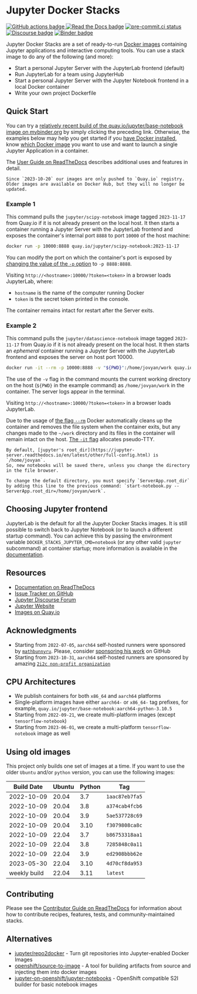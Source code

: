 # Jupyter Docker Stacks

[![GitHub actions badge](https://github.com/jupyter/docker-stacks/actions/workflows/docker.yml/badge.svg)
](https://github.com/jupyter/docker-stacks/actions/workflows/docker.yml?query=branch%3Amain "Docker images build status")
[![Read the Docs badge](https://img.shields.io/readthedocs/jupyter-docker-stacks.svg)](https://jupyter-docker-stacks.readthedocs.io/en/latest/ "Documentation build status")
[![pre-commit.ci status](https://results.pre-commit.ci/badge/github/jupyter/docker-stacks/main.svg)](https://results.pre-commit.ci/latest/github/jupyter/docker-stacks/main "pre-commit.ci build status")
[![Discourse badge](https://img.shields.io/discourse/users.svg?color=%23f37626&server=https%3A%2F%2Fdiscourse.jupyter.org)](https://discourse.jupyter.org/ "Jupyter Discourse Forum")
[![Binder badge](https://static.mybinder.org/badge_logo.svg)](https://mybinder.org/v2/gh/jupyter/docker-stacks/main?urlpath=lab/tree/README.ipynb "Launch a quay.io/jupyter/base-notebook container on mybinder.org")

Jupyter Docker Stacks are a set of ready-to-run [Docker images](https://quay.io/organization/jupyter) containing Jupyter applications and interactive computing tools.
You can use a stack image to do any of the following (and more):

- Start a personal Jupyter Server with the JupyterLab frontend (default)
- Run JupyterLab for a team using JupyterHub
- Start a personal Jupyter Server with the Jupyter Notebook frontend in a local Docker container
- Write your own project Dockerfile

## Quick Start

You can try a [relatively recent build of the quay.io/jupyter/base-notebook image on mybinder.org](https://mybinder.org/v2/gh/jupyter/docker-stacks/main?urlpath=lab/tree/README.ipynb)
by simply clicking the preceding link.
Otherwise, the examples below may help you get started if you [have Docker installed](https://docs.docker.com/get-docker/),
know [which Docker image](https://jupyter-docker-stacks.readthedocs.io/en/latest/using/selecting.html) you want to use
and want to launch a single Jupyter Application in a container.

The [User Guide on ReadTheDocs](https://jupyter-docker-stacks.readthedocs.io/en/latest/) describes additional uses and features in detail.

```{note}
Since `2023-10-20` our images are only pushed to `Quay.io` registry.
Older images are available on Docker Hub, but they will no longer be updated.
```

### Example 1

This command pulls the `jupyter/scipy-notebook` image tagged `2023-11-17` from Quay.io if it is not already present on the local host.
It then starts a container running a Jupyter Server with the JupyterLab frontend and exposes the container's internal port `8888` to port `10000` of the host machine:

```bash
docker run -p 10000:8888 quay.io/jupyter/scipy-notebook:2023-11-17
```

You can modify the port on which the container's port is exposed by [changing the value of the `-p` option](https://docs.docker.com/engine/reference/run/#expose-incoming-ports) to `-p 8888:8888`.

Visiting `http://<hostname>:10000/?token=<token>` in a browser loads JupyterLab,
where:

- `hostname` is the name of the computer running Docker
- `token` is the secret token printed in the console.

The container remains intact for restart after the Server exits.

### Example 2

This command pulls the `jupyter/datascience-notebook` image tagged `2023-11-17` from Quay.io if it is not already present on the local host.
It then starts an _ephemeral_ container running a Jupyter Server with the JupyterLab frontend and exposes the server on host port 10000.

```bash
docker run -it --rm -p 10000:8888 -v "${PWD}":/home/jovyan/work quay.io/jupyter/datascience-notebook:2023-11-17
```

The use of the `-v` flag in the command mounts the current working directory on the host (`${PWD}` in the example command) as `/home/jovyan/work` in the container.
The server logs appear in the terminal.

Visiting `http://<hostname>:10000/?token=<token>` in a browser loads JupyterLab.

Due to the usage of [the flag `--rm`](https://docs.docker.com/engine/reference/run/#clean-up---rm) Docker automatically cleans up the container and removes the file
system when the container exits, but any changes made to the `~/work` directory and its files in the container will remain intact on the host.
[The `-it` flag](https://docs.docker.com/engine/reference/commandline/run/#name) allocates pseudo-TTY.

```{note}
By default, [jupyter's root_dir](https://jupyter-server.readthedocs.io/en/latest/other/full-config.html) is `/home/jovyan`.
So, new notebooks will be saved there, unless you change the directory in the file browser.

To change the default directory, you must specify `ServerApp.root_dir` by adding this line to the previous command: `start-notebook.py --ServerApp.root_dir=/home/jovyan/work`.
```

## Choosing Jupyter frontend

JupyterLab is the default for all the Jupyter Docker Stacks images.
It is still possible to switch back to Jupyter Notebook (or to launch a different startup command).
You can achieve this by passing the environment variable `DOCKER_STACKS_JUPYTER_CMD=notebook` (or any other valid `jupyter` subcommand) at container startup;
more information is available in the [documentation](https://jupyter-docker-stacks.readthedocs.io/en/latest/using/common.html#alternative-commands).

## Resources

- [Documentation on ReadTheDocs](https://jupyter-docker-stacks.readthedocs.io/en/latest/)
- [Issue Tracker on GitHub](https://github.com/jupyter/docker-stacks/issues)
- [Jupyter Discourse Forum](https://discourse.jupyter.org/)
- [Jupyter Website](https://jupyter.org)
- [Images on Quay.io](https://quay.io/organization/jupyter)

## Acknowledgments

- Starting from `2022-07-05`, `aarch64` self-hosted runners were sponsored by [`mathbunnyru`](https://github.com/mathbunnyru/).
  Please, consider [sponsoring his work](https://github.com/sponsors/mathbunnyru) on GitHub
- Starting from `2023-10-31`, `aarch64` self-hosted runners are sponsored by amazing [`2i2c non-profit organization`](https://2i2c.org)

## CPU Architectures

- We publish containers for both `x86_64` and `aarch64` platforms
- Single-platform images have either `aarch64-` or `x86_64-` tag prefixes, for example, `quay.io/jupyter/base-notebook:aarch64-python-3.10.5`
- Starting from `2022-09-21`, we create multi-platform images (except `tensorflow-notebook`)
- Starting from `2023-06-01`, we create a multi-platform `tensorflow-notebook` image as well

## Using old images

This project only builds one set of images at a time.
If you want to use the older `Ubuntu` and/or `python` version, you can use the following images:

| Build Date   | Ubuntu | Python | Tag            |
| ------------ | ------ | ------ | -------------- |
| 2022-10-09   | 20.04  | 3.7    | `1aac87eb7fa5` |
| 2022-10-09   | 20.04  | 3.8    | `a374cab4fcb6` |
| 2022-10-09   | 20.04  | 3.9    | `5ae537728c69` |
| 2022-10-09   | 20.04  | 3.10   | `f3079808ca8c` |
| 2022-10-09   | 22.04  | 3.7    | `b86753318aa1` |
| 2022-10-09   | 22.04  | 3.8    | `7285848c0a11` |
| 2022-10-09   | 22.04  | 3.9    | `ed2908bbb62e` |
| 2023-05-30   | 22.04  | 3.10   | `4d70cf8da953` |
| weekly build | 22.04  | 3.11   | `latest`       |

## Contributing

Please see the [Contributor Guide on ReadTheDocs](https://jupyter-docker-stacks.readthedocs.io/en/latest/)
for information about how to contribute recipes, features, tests, and community-maintained stacks.

## Alternatives

- [jupyter/repo2docker](https://github.com/jupyterhub/repo2docker) -
  Turn git repositories into Jupyter-enabled Docker Images
- [openshift/source-to-image](https://github.com/openshift/source-to-image) -
  A tool for building artifacts from source and injecting them into docker images
- [jupyter-on-openshift/jupyter-notebooks](https://github.com/jupyter-on-openshift/jupyter-notebooks) -
  OpenShift compatible S2I builder for basic notebook images
